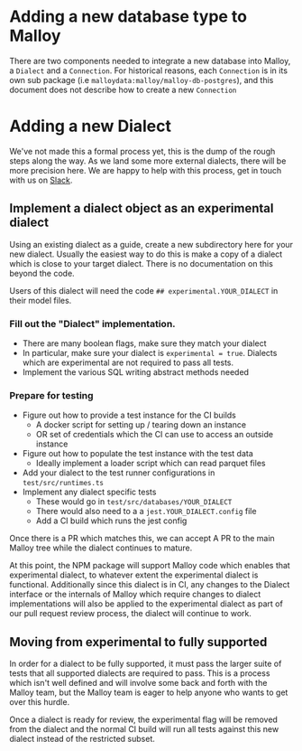 # Adding a new database type to Malloy

There are two components needed to integrate a new database into Malloy, a `Dialect` and a `Connection`. For historical reasons, each `Connection` is in its own sub package (i.e `malloydata:malloy/malloy-db-postgres`), and this document does not describe how to create a new `Connection`

# Adding a new Dialect

We've not made this a formal process yet, this is the dump of the rough steps along the way. As we land some more external dialects, there will be more precision here. We are happy to help with this process, get in touch with us on [Slack](https://malloy-community.slack.com/).

## Implement a dialect object as an experimental dialect

Using an existing dialect as a guide, create a new subdirectory here for your new dialect. Usually the easiest way to do this is make a copy of a dialect which is close to your target dialect. There is no documentation on this beyond the code.

Users of this dialect will need the code `## experimental.YOUR_DIALECT` in their model files.

### Fill out the "Dialect" implementation.
  * There are many boolean flags, make sure they match your dialect
  * In particular, make sure your dialect is `experimental = true`. Dialects which are
    experimental are not required to pass all tests.
  * Implement the various SQL writing abstract methods needed

### Prepare for testing

* Figure out how to provide a test instance for the CI builds
    * A docker script for setting up / tearing down an instance
    * OR set of credentials which the CI can use to access an outside instance
* Figure out how to populate the test instance with the test data
    * Ideally implement a loader script which can read parquet files
* Add your dialect to the test runner configurations in `test/src/runtimes.ts`
* Implement any dialect specific tests
    * These would go in `test/src/databases/YOUR_DIALECT`
    * There would also need to a a `jest.YOUR_DIALECT.config` file
    * Add a CI build which runs the jest config

Once there is a PR which matches this, we can accept A PR to the main Malloy tree while the dialect continues to mature.

At this point, the NPM package will support Malloy code which enables that experimental dialect,
to whatever extent the experimental dialect is functional. Additionally since this dialect is in
CI, any changes to the Dialect interface or the internals of Malloy which require changes to dialect implementations will also be applied to the experimental dialect as part of our pull request review process, the dialect will continue to work.

## Moving from experimental to fully supported

In order for a dialect to be fully supported, it must pass the larger suite of tests that all supported dialects are required to pass. This is a process which isn't well defined and will involve some
back and forth with the Malloy team, but the Malloy team is eager to help anyone who wants to
get over this hurdle.

Once a dialect is ready for review, the experimental flag will be removed from the dialect
and the normal CI build will run all tests against this new dialect instead of the
restricted subset.